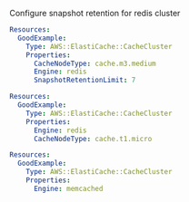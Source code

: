 
Configure snapshot retention for redis cluster

```yaml
Resources:
  GoodExample:
    Type: AWS::ElastiCache::CacheCluster
    Properties:
      CacheNodeType: cache.m3.medium
      Engine: redis
      SnapshotRetentionLimit: 7
```
```yaml
Resources:
  GoodExample:
    Type: AWS::ElastiCache::CacheCluster
    Properties:
      Engine: redis
      CacheNodeType: cache.t1.micro
```
```yaml
Resources:
  GoodExample:
    Type: AWS::ElastiCache::CacheCluster
    Properties:
      Engine: memcached
```


